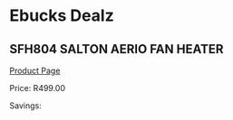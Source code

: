 
# Ebucks Dealz
## SFH804 SALTON AERIO FAN HEATER
[Product Page](https://www.ebucks.com/web/shop/productSelected.do?prodId=1155255012&catId=704982758)

Price: R499.00

Savings: 


	